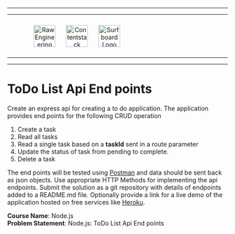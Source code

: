 <hr/>
<hr/>
<div style="width:80%; margin:auto">
<img src="https://cdn.fs.teachablecdn.com/x9yTAU9KTOSTBuyNAwHh" alt="Raw Engineering Logo" height="50px" width="auto" display="inline" style="text-align:center; padding:10px">
<img src="https://cdn.fs.teachablecdn.com/r5Y7qjbqT06GjMS4QA0W" alt="Contentstack Logo" height="50px" width="auto"display="inline" style="text-align:center; padding:10px">
<img src="https://cdn.fs.teachablecdn.com/Im7e2oBzRcK0CpFhP679" alt="Surfboard Logo" height="50px" width="auto" display="inline" style="text-align:center; padding:10px" >
</div>
<hr/>
<hr/>

# ToDo List Api End points

Create an express api for creating a to do application. The application provides end points for the following CRUD operation

1. Create a task
2. Read all tasks
3. Read a single task based on a **taskId** sent in a route parameter
4. Update the status of task from pending to complete.
5. Delete a task

The end points will be tested using [Postman](https://www.postman.com/) and data should be sent back as json objects. Use appropriate HTTP Methods for implementing the api endpoints. Submit the solution as a git repository with details of endpoints added to a README.md file. Optionally provide a link for a live demo of the application hosted on free services like [Heroku](https://www.heroku.com/).

**Course Name**: Node.js <br/>
**Problem Statement**: Node.js: ToDo List Api End points
